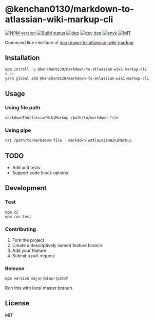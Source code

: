# @kenchan0130/markdown-to-atlassian-wiki-markup-cli

[![NPM version][npm-image]][npm-url]
[![Build status][github-actions-image]][github-actions-url]
[![dep][dep-image]][dev-dep-url]
[![dev dep][dev-dep-image]][dev-dep-url]
[![snyk][snyk-image]][snyk-url]
[![MIT][mit-image]][mit-url]

[npm-image]: https://img.shields.io/npm/v/@kenchan0130/markdown-to-atlassian-wiki-markup-cli.svg
[npm-url]: https://www.npmjs.com/package/@kenchan0130/markdown-to-atlassian-wiki-markup-cli

[github-actions-image]: https://github.com/kenchan0130/markdown-to-atlassian-wiki-markup-cli/workflows/CI/badge.svg
[github-actions-url]: https://github.com/kenchan0130/markdown-to-atlassian-wiki-markup-cli/actions?query=workflow%3A%22CI%22

[dep-image]: https://badgen.net/david/dep/kenchan0130/markdown-to-atlassian-wiki-markup-cli?label=deps
[dep-url]: https://david-dm.org/kenchan0130/markdown-to-atlassian-wiki-markup-cli

[dev-dep-image]: https://badgen.net/david/dep/kenchan0130/markdown-to-atlassian-wiki-markup-cli?label=devDeps
[dev-dep-url]: https://david-dm.org/kenchan0130/markdown-to-atlassian-wiki-markup-cli?type=dev

[snyk-image]: https://snyk.io/test/npm/@kenchan0130/markdown-to-atlassian-wiki-markup-cli/badge.svg
[snyk-url]: https://snyk.io/test/npm/@kenchan0130/markdown-to-atlassian-wiki-markup-cli

[mit-image]: https://badgen.net/npm/license/@kenchan0130/markdown-to-atlassian-wiki-markup-cli
[mit-url]: https://github.com/kenchan0130/markdown-to-atlassian-wiki-markup-cli/blob/master/LICENSE

Command line interface of [markdown-to-atlassian-wiki-markup](https://github.com/kenchan0130/markdown-to-atlassian-wiki-markup)

## Installation

```sh
npm install -g @kenchan0130/markdown-to-atlassian-wiki-markup-cli
# or
yarn global add @kenchan0130/markdown-to-atlassian-wiki-markup-cli
```

## Usage

### Using file path

```sh
markdownToAtlassianWikiMarkup /path/to/markdown-file
```

### Using pipe

```sh
cat /path/to/markdown-file | markdownToAtlassianWikiMarkup
```

## TODO

- Add unit tests
- Support code block options

## Development

### Test

```sh
npm ci
npm run test
```

### Contributing

1. Fork the project
2. Create a descriptively named feature branch
3. Add your feature
4. Submit a pull request

### Release

```sh
npm version major|minor|patch
```

Run this with local master branch.

## License

MIT

